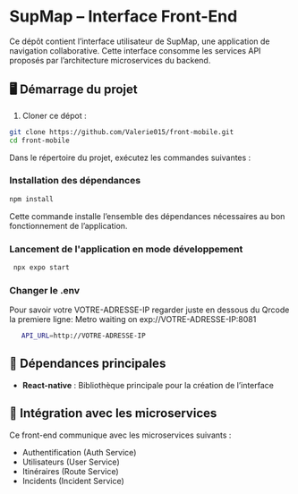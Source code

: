 # SupMap – Interface Front-End

Ce dépôt contient l’interface utilisateur de SupMap, une application de navigation collaborative. Cette interface consomme les services API proposés par l’architecture microservices du backend.

## 🖥️ Démarrage du projet

1. Cloner ce dépot :

```bash
git clone https://github.com/Valerie015/front-mobile.git
cd front-mobile
```

Dans le répertoire du projet, exécutez les commandes suivantes :

### Installation des dépendances

```bash
npm install
```

Cette commande installe l’ensemble des dépendances nécessaires au bon fonctionnement de l’application.

### Lancement de l'application en mode développement

   ```bash
    npx expo start
   ```
### Changer le .env 
Pour savoir votre VOTRE-ADRESSE-IP regarder juste en dessous du Qrcode la premiere ligne:
    Metro waiting on exp://VOTRE-ADRESSE-IP:8081

 ```bash
    API_URL=http://VOTRE-ADRESSE-IP
   ```

## 🔗 Dépendances principales

* **React-native** : Bibliothèque principale pour la création de l’interface

## 🔐 Intégration avec les microservices

Ce front-end communique avec les microservices suivants :

* Authentification (Auth Service)
* Utilisateurs (User Service)
* Itinéraires (Route Service)
* Incidents (Incident Service)
